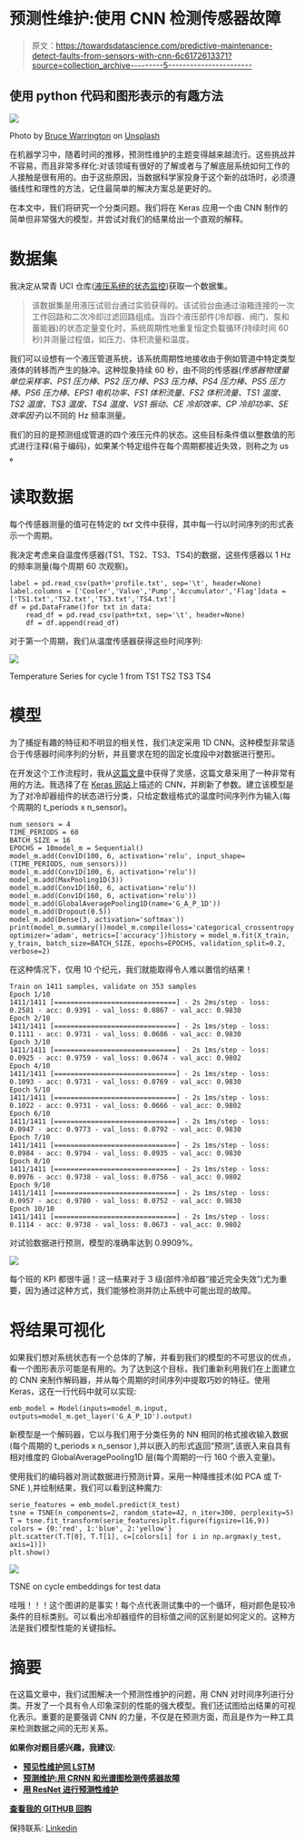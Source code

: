 # 预测性维护:使用 CNN 检测传感器故障

> 原文：<https://towardsdatascience.com/predictive-maintenance-detect-faults-from-sensors-with-cnn-6c6172613371?source=collection_archive---------5----------------------->

## 使用 python 代码和图形表示的有趣方法

![](img/b9a22cdcf91f116b7eb3d9402e9d5d00.png)

Photo by [Bruce Warrington](https://unsplash.com/@brucebmax?utm_source=medium&utm_medium=referral) on [Unsplash](https://unsplash.com?utm_source=medium&utm_medium=referral)

在机器学习中，随着时间的推移，预测性维护的主题变得越来越流行。这些挑战并不容易，而且非常多样化:对该领域有很好的了解或者与了解底层系统如何工作的人接触是很有用的。由于这些原因，当数据科学家投身于这个新的战场时，必须遵循线性和理性的方法，记住最简单的解决方案总是更好的。

在本文中，我们将研究一个分类问题。我们将在 Keras 应用一个由 CNN 制作的简单但非常强大的模型，并尝试对我们的结果给出一个直观的解释。

# 数据集

我决定从常青 UCI 仓库([液压系统的状态监控](https://archive.ics.uci.edu/ml/datasets/Condition+monitoring+of+hydraulic+systems#))获取一个数据集。

> 该数据集是用液压试验台通过实验获得的。该试验台由通过油箱连接的一次工作回路和二次冷却过滤回路组成。当四个液压部件(冷却器、阀门、泵和蓄能器)的状态定量变化时，系统周期性地重复恒定负载循环(持续时间 60 秒)并测量过程值，如压力、体积流量和温度。

我们可以设想有一个液压管道系统，该系统周期性地接收由于例如管道中特定类型液体的转移而产生的脉冲。这种现象持续 60 秒，由不同的传感器(*传感器物理量单位采样率、PS1 压力棒、PS2 压力棒、PS3 压力棒、PS4 压力棒、PS5 压力棒、PS6 压力棒、EPS1 电机功率、FS1 体积流量、FS2 体积流量、TS1 温度、TS2 温度、TS3 温度、TS4 温度、VS1 振动、CE 冷却效率、CP 冷却功率、SE 效率因子*)以不同的 Hz 频率测量。

我们的目的是预测组成管道的四个液压元件的状态。这些目标条件值以整数值的形式进行注释(易于编码)，如果某个特定组件在每个周期都接近失效，则称之为 us **。**

# 读取数据

每个传感器测量的值可在特定的 *txt* 文件中获得，其中每一行以时间序列的形式表示一个周期。

我决定考虑来自温度传感器(TS1、TS2、TS3、TS4)的数据，这些传感器以 1 Hz 的频率测量(每个周期 60 次观察)。

```
label = pd.read_csv(path+'profile.txt', sep='\t', header=None)
label.columns = ['Cooler','Valve','Pump','Accumulator','Flag']data = ['TS1.txt','TS2.txt','TS3.txt','TS4.txt']
df = pd.DataFrame()for txt in data:
    read_df = pd.read_csv(path+txt, sep='\t', header=None)
    df = df.append(read_df)
```

对于第一个周期，我们从温度传感器获得这些时间序列:

![](img/414f342e39178253f316fe18a044609f.png)

Temperature Series for cycle 1 from TS1 TS2 TS3 TS4

# 模型

为了捕捉有趣的特征和不明显的相关性，我们决定采用 1D CNN。这种模型非常适合于传感器时间序列的分析，并且要求在短的固定长度段中对数据进行整形。

在开发这个工作流程时，我从[这篇文章](https://blog.goodaudience.com/introduction-to-1d-convolutional-neural-networks-in-keras-for-time-sequences-3a7ff801a2cf)中获得了灵感，这篇文章采用了一种非常有用的方法。我选择了在 [Keras 网站](https://keras.io/getting-started/sequential-model-guide/)上描述的 CNN，并刷新了参数。建立该模型是为了对冷却器组件的状态进行分类，只给定数组格式的温度时间序列作为输入(每个周期的 t_periods x n_sensor)。

```
num_sensors = 4
TIME_PERIODS = 60
BATCH_SIZE = 16
EPOCHS = 10model_m = Sequential()
model_m.add(Conv1D(100, 6, activation='relu', input_shape=(TIME_PERIODS, num_sensors)))
model_m.add(Conv1D(100, 6, activation='relu'))
model_m.add(MaxPooling1D(3))
model_m.add(Conv1D(160, 6, activation='relu'))
model_m.add(Conv1D(160, 6, activation='relu'))
model_m.add(GlobalAveragePooling1D(name='G_A_P_1D'))
model_m.add(Dropout(0.5))
model_m.add(Dense(3, activation='softmax'))
print(model_m.summary())model_m.compile(loss='categorical_crossentropy', optimizer='adam', metrics=['accuracy'])history = model_m.fit(X_train, y_train, batch_size=BATCH_SIZE, epochs=EPOCHS, validation_split=0.2, verbose=2)
```

在这种情况下，仅用 10 个纪元，我们就能取得令人难以置信的结果！

```
Train on 1411 samples, validate on 353 samples
Epoch 1/10
1411/1411 [==============================] - 2s 2ms/step - loss: 0.2581 - acc: 0.9391 - val_loss: 0.0867 - val_acc: 0.9830
Epoch 2/10
1411/1411 [==============================] - 2s 1ms/step - loss: 0.1111 - acc: 0.9731 - val_loss: 0.0686 - val_acc: 0.9830
Epoch 3/10
1411/1411 [==============================] - 2s 1ms/step - loss: 0.0925 - acc: 0.9759 - val_loss: 0.0674 - val_acc: 0.9802
Epoch 4/10
1411/1411 [==============================] - 2s 1ms/step - loss: 0.1093 - acc: 0.9731 - val_loss: 0.0769 - val_acc: 0.9830
Epoch 5/10
1411/1411 [==============================] - 2s 1ms/step - loss: 0.1022 - acc: 0.9731 - val_loss: 0.0666 - val_acc: 0.9802
Epoch 6/10
1411/1411 [==============================] - 2s 1ms/step - loss: 0.0947 - acc: 0.9773 - val_loss: 0.0792 - val_acc: 0.9830
Epoch 7/10
1411/1411 [==============================] - 2s 1ms/step - loss: 0.0984 - acc: 0.9794 - val_loss: 0.0935 - val_acc: 0.9830
Epoch 8/10
1411/1411 [==============================] - 2s 1ms/step - loss: 0.0976 - acc: 0.9738 - val_loss: 0.0756 - val_acc: 0.9802
Epoch 9/10
1411/1411 [==============================] - 2s 1ms/step - loss: 0.0957 - acc: 0.9780 - val_loss: 0.0752 - val_acc: 0.9830
Epoch 10/10
1411/1411 [==============================] - 2s 1ms/step - loss: 0.1114 - acc: 0.9738 - val_loss: 0.0673 - val_acc: 0.9802
```

对试验数据进行预测，模型的准确率达到 0.9909%。

![](img/fa27638057ac4a45b89b5d988303ff3a.png)

每个班的 KPI 都很牛逼！这一结果对于 3 级(部件冷却器“接近完全失效”)尤为重要，因为通过这种方式，我们能够检测并防止系统中可能出现的故障。

# 将结果可视化

如果我们想对系统状态有一个总体的了解，并看到我们的模型的不可思议的优点，看一个图形表示可能是有用的。为了达到这个目标，我们重新利用我们在上面建立的 CNN 来制作解码器，并从每个周期的时间序列中提取巧妙的特征。使用 Keras，这在一行代码中就可以实现:

```
emb_model = Model(inputs=model_m.input, outputs=model_m.get_layer('G_A_P_1D').output)
```

新模型是一个解码器，它以与我们用于分类任务的 NN 相同的格式接收输入数据(每个周期的 t_periods x n_sensor ),并以嵌入的形式返回“预测”,该嵌入来自具有相对维度的 GlobalAveragePooling1D 层(每个周期的一行 160 个嵌入变量)。

使用我们的编码器对测试数据进行预测计算，采用一种降维技术(如 PCA 或 T-SNE ),并绘制结果，我们可以看到这种魔力:

```
serie_features = emb_model.predict(X_test)
tsne = TSNE(n_components=2, random_state=42, n_iter=300, perplexity=5)
T = tsne.fit_transform(serie_features)plt.figure(figsize=(16,9))
colors = {0:'red', 1:'blue', 2:'yellow'}
plt.scatter(T.T[0], T.T[1], c=[colors[i] for i in np.argmax(y_test, axis=1)]) 
plt.show()
```

![](img/d02dd75e4565557054bf6fffb7bb2159.png)

TSNE on cycle embeddings for test data

哇哦！！！这个图讲的是事实！每个点代表测试集中的一个循环，相对颜色是较冷条件的目标类别。可以看出冷却器组件的目标值之间的区别是如何定义的。这种方法是我们模型性能的关键指标。

# 摘要

在这篇文章中，我们试图解决一个预测性维护的问题，用 CNN 对时间序列进行分类。开发了一个具有令人印象深刻的性能的强大模型。我们还试图给出结果的可视化表示。重要的是要强调 CNN 的力量，不仅是在预测方面，而且是作为一种工具来检测数据之间的无形关系。

**如果你对题目感兴趣，我建议:**

*   [**预见性维护同 LSTM**](/predictive-maintenance-with-lstm-siamese-network-51ee7df29767)
*   [**预测维护:用 CRNN 和光谱图检测传感器故障**](/predictive-maintenance-detect-faults-from-sensors-with-crnn-and-spectrograms-e1e4f8c2385d)
*   [**用 ResNet 进行预测性维护**](https://medium.com/towards-data-science/predictive-maintenance-with-resnet-ebb4f4a0be3d)

[**查看我的 GITHUB 回购**](https://github.com/cerlymarco/MEDIUM_NoteBook)

保持联系: [Linkedin](https://www.linkedin.com/in/marco-cerliani-b0bba714b/)